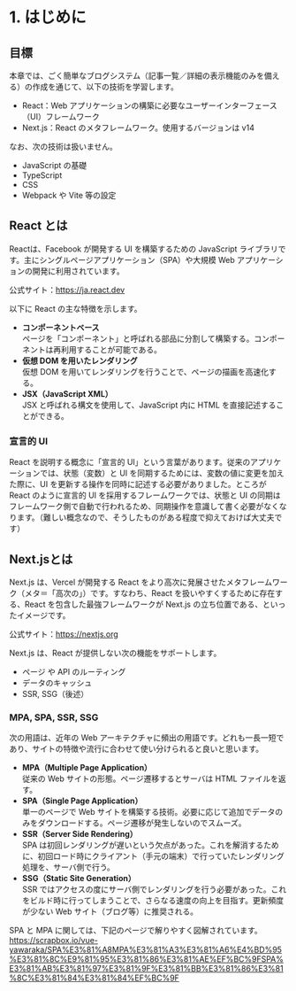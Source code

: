 # 1. はじめに

## 目標

本章では、ごく簡単なブログシステム（記事一覧／詳細の表示機能のみを備える）の作成を通じて、以下の技術を学習します。

- React：Web アプリケーションの構築に必要なユーザーインターフェース（UI）フレームワーク
- Next.js：React のメタフレームワーク。使用するバージョンは v14

なお、次の技術は扱いません。

- JavaScript の基礎
- TypeScript
- CSS
- Webpack や Vite 等の設定

## React とは

Reactは、Facebook が開発する UI を構築するための JavaScript ライブラリです。主にシングルページアプリケーション（SPA）や大規模 Web アプリケーションの開発に利用されています。

公式サイト：https://ja.react.dev

以下に React の主な特徴を示します。

- **コンポーネントベース**  
ページを「コンポーネント」と呼ばれる部品に分割して構築する。コンポーネントは再利用することが可能である。
- **仮想 DOM を用いたレンダリング**  
仮想 DOM を用いてレンダリングを行うことで、ページの描画を高速化する。
- **JSX（JavaScript XML）**  
JSX と呼ばれる構文を使用して、JavaScript 内に HTML を直接記述することができる。


### 宣言的 UI
React を説明する概念に「宣言的 UI」という言葉があります。従来のアプリケーションでは、状態（変数）と UI を同期するためには、変数の値に変更を加えた際に、UI を更新する操作を同時に記述する必要がありました。ところが React のように宣言的 UI を採用するフレームワークでは、状態と UI の同期はフレームワーク側で自動で行われるため、同期操作を意識して書く必要がなくなります。（難しい概念なので、そうしたものがある程度で抑えておけば大丈夫です）

## Next.jsとは

Next.js は、Vercel が開発する React をより高次に発展させたメタフレームワーク（メタ＝「高次の」）です。すなわち、React を扱いやすくするために存在する、React を包含した最強フレームワークが Next.js の立ち位置である、といったイメージです。

公式サイト：https://nextjs.org

Next.js は、React が提供しない次の機能をサポートします。

- ページ や API のルーティング
- データのキャッシュ
- SSR, SSG（後述）

### MPA, SPA, SSR, SSG

次の用語は、近年の Web アーキテクチャに頻出の用語です。どれも一長一短であり、サイトの特徴や流行に合わせて使い分けられると良いと思います。

- **MPA（Multiple Page Application）**  
従来の Web サイトの形態。ページ遷移するとサーバは HTML ファイルを返す。
- **SPA（Single Page Application）**  
単一のページで Web サイトを構築する技術。必要に応じて追加でデータのみをダウンロードする。ページ遷移が発生しないのでスムーズ。
- **SSR（Server Side Rendering）**  
SPA は初回レンダリングが遅いという欠点があった。これを解消するために、初回ロード時にクライアント（手元の端末）で行っていたレンダリング処理を、サーバ側で行う。
- **SSG（Static Site Generation）**  
SSR ではアクセスの度にサーバ側でレンダリングを行う必要があった。これをビルド時に行ってしまうことで、さらなる速度の向上を目指す。更新頻度が少ない Web サイト（ブログ等）に推奨される。

SPA と MPA に関しては、下記のページで解りやすく図解されています。  
https://scrapbox.io/vue-yawaraka/SPA%E3%81%A8MPA%E3%81%A3%E3%81%A6%E4%BD%95%E3%81%8C%E9%81%95%E3%81%86%E3%81%AE%EF%BC%9FSPA%E3%81%AB%E3%81%97%E3%81%9F%E3%81%BB%E3%81%86%E3%81%8C%E3%81%84%E3%81%84%EF%BC%9F
